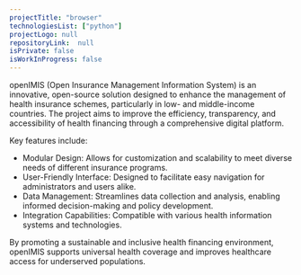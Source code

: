 ```yaml
---
projectTitle: "browser"
technologiesList: ["python"]
projectLogo: null
repositoryLink:  null
isPrivate: false
isWorkInProgress: false
---
```


openIMIS (Open Insurance Management Information System) is an innovative, open-source solution designed to enhance the management of health insurance schemes, particularly in low- and middle-income countries. The project aims to improve the efficiency, transparency, and accessibility of health financing through a comprehensive digital platform.

Key features include:

- Modular Design: Allows for customization and scalability to meet diverse needs of different insurance programs.
- User-Friendly Interface: Designed to facilitate easy navigation for administrators and users alike.
- Data Management: Streamlines data collection and analysis, enabling informed decision-making and policy development.
- Integration Capabilities: Compatible with various health information systems and technologies.

By promoting a sustainable and inclusive health financing environment, openIMIS supports universal health coverage and improves healthcare access for underserved populations.
